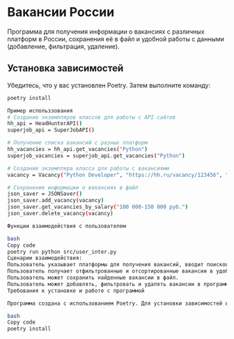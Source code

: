 # Вакансии России

Программа для получения информации о вакансиях с различных платформ в России, сохранения её в файл и удобной работы с данными (добавление, фильтрация, удаление).

## Установка зависимостей

Убедитесь, что у вас установлен Poetry. Затем выполните команду:

```bash
poetry install

Пример использзования
# Создание экземпляров классов для работы с API сайтов
hh_api = HeadHunterAPI()
superjob_api = SuperJobAPI()

# Получение списка вакансий с разных платформ
hh_vacancies = hh_api.get_vacancies("Python")
superjob_vacancies = superjob_api.get_vacancies("Python")

# Создание экземпляра класса для работы с вакансиями
vacancy = Vacancy("Python Developer", "https://hh.ru/vacancy/123456", "100 000-150 000 руб.", "Требования: опыт работы от 3 лет...")

# Сохранение информации о вакансиях в файл
json_saver = JSONSaver()
json_saver.add_vacancy(vacancy)
json_saver.get_vacancies_by_salary("100 000-150 000 руб.")
json_saver.delete_vacancy(vacancy)

Функции взаимодействия с пользователем

bash
Copy code
poetry run python src/user_inter.py
Сценарии взаимодействия:
Пользователь указывает платформы для получения вакансий, вводит поисковый запрос, указывает количество вакансий для вывода в топ N, вводит ключевые слова для фильтрации вакансий.
Пользователь получает отфильтрованные и отсортированные вакансии в удобном виде через консоль.
Пользователь может сохранить найденные вакансии в файл.
Пользователь может добавлять, фильтровать и удалять вакансии в программе.
Требования к установке и работе с программой

Программа создана с использованием Poetry. Для установки зависимостей выполните:

bash
Copy code
poetry install

